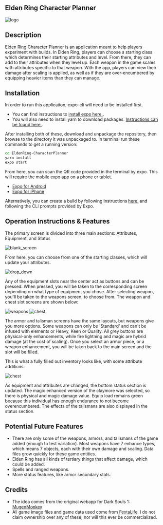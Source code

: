 ## Elden Ring Character Planner
![logo](https://i.imgur.com/U1JLw57.png)
## Description
Elden Ring Character Planner is an application meant to help players experiment with builds. In Elden Ring, players can choose a starting class which determines their starting attributes and level. From there, they can add to their attributes when they level up. Each weapon in the game scales with attributes specific to that weapon. With the app, players can view their damage after scaling is applied, as well as if they are over-encumbered by equipping heavier items than they can manage.

## Installation

In order to run this application, expo-cli will need to be installed first.
- You can find instructions to [install expo here.](https://docs.expo.dev/get-started/installation/).
- You will also need to install yarn to download packages. [Instructions can be found here.](https://classic.yarnpkg.com/lang/en/docs/install).

After installing both of these, download and unpackage the repository, then browse to the directory it was unpackaged to.
In terminal run these commands to get a running version:
```sh
cd EldenRing-CharacterPlanner
yarn install
expo start
```

From here, you can scan the QR code provided in the terminal by expo. This will require the mobile expo app on a phone or tablet. 
- [Expo for Android](https://play.google.com/store/apps/details?id=host.exp.exponent)
- [Expo for iPhone](https://apps.apple.com/ca/app/expo-go/id982107779)

Alternatively, you can create a build by following instructions [here.](https://docs.expo.dev/classic/building-standalone-apps/) and  following the CLI prompts provided by Expo.

## Operation Instructions & Features

The primary screen is divided into three main sections: Attributes, Equipment, and Status

![blank_screen](https://i.imgur.com/wYUaqTB.pngg)

From here, you can choose from one of the starting classes, which will update your attributes.

![drop_down](https://i.imgur.com/3OTm86H.png)

Any of the equipment slots near the center act as buttons and can be pressed. When pressed, you will be taken to the corresponding screen depending on what type of equipment you chose. After selecting weapon, you'll be taken to the weapons screen, to choose from. The weapon and chest slot screens are shown below:

![weapons](https://i.imgur.com/jsqdwux.png) ![chest](https://i.imgur.com/kTvktrp.png)

The armor and talisman screens have the same layouts, but weapons give you more options. Some weapons can only be 'Standard' and can't be infused with elements or Heavy, Keen or Quality. All grey buttons are physical-only enhancements, while fire lightning and magic are hybrid damage (at the cost of scaling). Once you select an armor piece, or a weapon enhancement, you will be taken back to the main screen and the slot will be filled.

This is what a fully filled out inventory looks like, with some attribute additions:

![chest](https://i.imgur.com/Amlm4jG.png)

As equipment and attributes are changed, the bottom status section is updated. The magic enhanced version of the claymore was selected, so there is physical and magic damage value. Equip load remains green because this individual has enough endurance to not become overencumbered. The effects of the talismans are also displayed in the status section.

## Potential Future Features
- There are only some of the weapons, armors, and talismans of the game added (enough to test variation). Most weapons have 7 enhance types, which means 7 objects, each with their own damage and scaling. Data files grow quickly for these game entities.
- Elden Ring has all kinds of tertiary things that affect damage, which could be added.
- Spells and ranged weapons.
- More status features, like armor secondary stats.

## Credits
- The idea comes from the original webapp for Dark Souls 1: [MugenMonkey](https://mugenmonkey.com/darksouls)
- All game image files and game data used come from [FextaLife](https://eldenring.wiki.fextralife.com/Elden+Ring+Wiki). I do not claim ownership over any of these, nor will this ever be commercialized.
